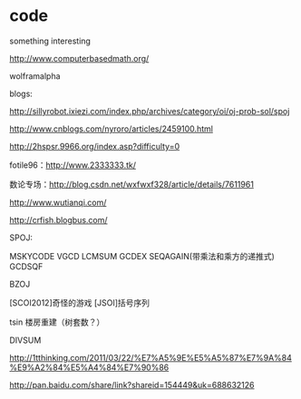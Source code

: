 code
====

something interesting

http://www.computerbasedmath.org/

wolframalpha

blogs:

http://sillyrobot.ixiezi.com/index.php/archives/category/oi/oj-prob-sol/spoj

http://www.cnblogs.com/nyroro/articles/2459100.html

http://2hspsr.9966.org/index.asp?difficulty=0

fotile96：http://www.2333333.tk/

数论专场：http://blog.csdn.net/wxfwxf328/article/details/7611961

http://www.wutianqi.com/

http://crfish.blogbus.com/

SPOJ:

MSKYCODE
VGCD
LCMSUM
GCDEX
SEQAGAIN(带乘法和乘方的递推式)
GCDSQF

BZOJ

[SCOI2012]奇怪的游戏
[JSOI]括号序列

tsin
楼房重建（树套数？）

DIVSUM

http://1tthinking.com/2011/03/22/%E7%A5%9E%E5%A5%87%E7%9A%84%E9%A2%84%E5%A4%84%E7%90%86

http://pan.baidu.com/share/link?shareid=154449&uk=688632126
